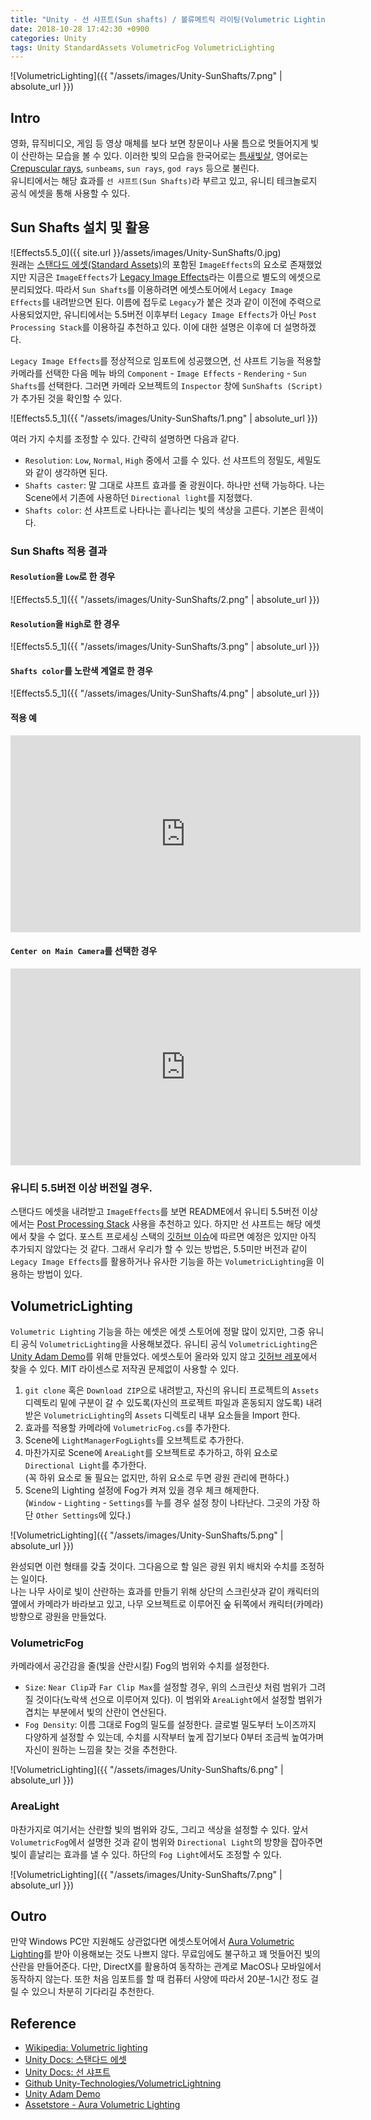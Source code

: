 ```yaml
---
title: "Unity - 선 샤프트(Sun shafts) / 볼류메트릭 라이팅(Volumetric Lighting) 효과 이용하기"
date: 2018-10-28 17:42:30 +0900
categories: Unity
tags: Unity StandardAssets VolumetricFog VolumetricLighting
---
```

![VolumetricLighting]({{ "/assets/images/Unity-SunShafts/7.png" | absolute_url }}) 
## Intro
영화, 뮤직비디오, 게임 등 영상 매체를 보다 보면 창문이나 사물 틈으로 멋들어지게 빛이 산란하는 모습을 볼 수 있다. 이러한 빛의 모습을 한국어로는 [틈새빛살](https://ko.wikipedia.org/wiki/%ED%8B%88%EC%83%88%EB%B9%9B%EC%82%B4), 영어로는 [Crepuscular rays](https://en.wikipedia.org/wiki/Crepuscular_rays), `sunbeams`, `sun rays`, `god rays` 등으로 불린다.  
유니티에서는 해당 효과를 `선 샤프트(Sun Shafts)`라 부르고 있고, 유니티 테크놀로지 공식 에셋을 통해 사용할 수 있다.

## Sun Shafts 설치 및 활용
![Effects5.5_0]({{ site.url }}/assets/images/Unity-SunShafts/0.jpg)  
원래는 [스탠다드 에셋(Standard Assets)](https://assetstore.unity.com/packages/essentials/asset-packs/standard-assets-32351)의 포함된 `ImageEffects`의 요소로 존재했었지만 지금은 `ImageEffects`가 [Legacy Image Effects](https://assetstore.unity.com/packages/essentials/legacy-image-effects-83913)라는 이름으로 별도의 에셋으로 분리되었다. 따라서 `Sun Shafts`를 이용하려면 에셋스토어에서 `Legacy Image Effects`를 내려받으면 된다. 이름에 접두로 `Legacy`가 붙은 것과 같이 이전에 주력으로 사용되었지만, 유니티에서는 5.5버전 이후부터 `Legacy Image Effects`가 아닌 `Post Processing Stack`를 이용하길 추천하고 있다. 이에 대한 설명은 이후에 더 설명하겠다.

`Legacy Image Effects`를 정상적으로 임포트에 성공했으면, 선 샤프트 기능을 적용할 카메라를 선택한 다음 메뉴 바의 `Component` - `Image Effects` - `Rendering` - `Sun Shafts`를 선택한다. 그러면 카메라 오브젝트의 `Inspector` 창에 `SunShafts (Script)`가 추가된 것을 확인할 수 있다.

![Effects5.5_1]({{ "/assets/images/Unity-SunShafts/1.png" | absolute_url }})  

여러 가지 수치를 조정할 수 있다. 간략히 설명하면 다음과 같다.
- `Resolution`: `Low`, `Normal`, `High` 중에서 고를 수 있다. 선 샤프트의 정밀도, 세밀도와 같이 생각하면 된다.
- `Shafts caster`: 말 그대로 샤프트 효과를 줄 광원이다. 하나만 선택 가능하다. 나는 Scene에서 기존에 사용하던 `Directional light`를 지정했다.
- `Shafts color`: 선 샤프트로 나타나는 흩나리는 빛의 색상을 고른다. 기본은 흰색이다.

### Sun Shafts 적용 결과

#### `Resolution`을 `Low`로 한 경우
![Effects5.5_1]({{ "/assets/images/Unity-SunShafts/2.png" | absolute_url }}) 

#### `Resolution`을 `High`로 한 경우
![Effects5.5_1]({{ "/assets/images/Unity-SunShafts/3.png" | absolute_url }}) 

#### `Shafts color`를 노란색 계열로 한 경우
![Effects5.5_1]({{ "/assets/images/Unity-SunShafts/4.png" | absolute_url }}) 

#### 적용 예
<iframe width="560" height="315" src="https://www.youtube.com/embed/WNO95izzJKw" frameborder="0" allow="autoplay; encrypted-media" allowfullscreen></iframe>

#### `Center on Main Camera`를 선택한 경우
<iframe width="560" height="315" src="https://www.youtube.com/embed/YehU4AQ-VCM" frameborder="0" allow="autoplay; encrypted-media" allowfullscreen></iframe>

### 유니티 5.5버전 이상 버전일 경우.
스탠다드 에셋을 내려받고 `ImageEffects`를 보면 README에서 유니티 5.5버전 이상에서는 [Post Processing Stack](https://assetstore.unity.com/packages/essentials/post-processing-stack-83912) 사용을 추천하고 있다. 하지만 선 샤프트는 해당 에셋에서 찾을 수 없다. 포스트 프로세싱 스택의 [깃허브 이슈](https://github.com/Unity-Technologies/PostProcessing/issues/129#issuecomment-292214260)에 따르면 예정은 있지만 아직 추가되지 않았다는 것 같다. 그래서 우리가 할 수 있는 방법은, 5.5미만 버전과 같이 `Legacy Image Effects`를 활용하거나 유사한 기능을 하는 `VolumetricLighting`을 이용하는 방법이 있다.


## VolumetricLighting
`Volumetric Lighting` 기능을 하는 에셋은 에셋 스토어에 정말 많이 있지만, 그중 유니티 공식 `VolumetricLighting`을 사용해보겠다. 유니티 공식 `VolumetricLighting`은 [Unity Adam Demo](https://unity3d.com/pages/adam)를 위해 만들었다. 에셋스토어 올라와 있지 않고 [깃허브 레포](https://github.com/Unity-Technologies/VolumetricLighting)에서 찾을 수 있다. MIT 라이센스로 저작권 문제없이 사용할 수 있다.

1. `git clone` 혹은 `Download ZIP`으로 내려받고, 자신의 유니티 프로젝트의 `Assets` 디렉토리 밑에 구분이 갈 수 있도록(자신의 프로젝트 파일과 혼동되지 않도록) 내려받은 `VolumetricLighting`의 `Assets` 디렉토리 내부 요소들을 Import 한다.
2. 효과를 적용할 카메라에 `VolumetricFog.cs`를 추가한다.
3. Scene에 `LightManagerFogLights`를 오브젝트로 추가한다.
4. 마찬가지로 Scene에 `AreaLight`를 오브젝트로 추가하고, 하위 요소로 `Directional Light`를 추가한다.  
    (꼭 하위 요소로 둘 필요는 없지만, 하위 요소로 두면 광원 관리에 편하다.)
5. Scene의 Lighting 설정에 Fog가 켜져 있을 경우 체크 해제한다.  
    (`Window` - `Lighting` - `Settings`를 누를 경우 설정 창이 나타난다. 그곳의 가장 하단 `Other Settings`에 있다.)

![VolumetricLighting]({{ "/assets/images/Unity-SunShafts/5.png" | absolute_url }}) 

완성되면 이런 형태를 갖출 것이다. 그다음으로 할 일은 광원 위치 배치와 수치를 조정하는 일이다.  
나는 나무 사이로 빛이 산란하는 효과를 만들기 위해 상단의 스크린샷과 같이 캐릭터의 옆에서 카메라가 바라보고 있고, 나무 오브젝트로 이루어진 숲 뒤쪽에서 캐릭터(카메라) 방향으로 광원을 만들었다.

### VolumetricFog
카메라에서 공간감을 줄(빛을 산란시킬) Fog의 범위와 수치를 설정한다.
- `Size`: `Near Clip`과 `Far Clip Max`를 설정할 경우, 위의 스크린샷 처럼 범위가 그려질 것이다(노락색 선으로 이루어져 있다). 이 범위와 `AreaLight`에서 설정할 범위가 겹치는 부분에서 빛의 산란이 연산된다.
- `Fog Density`: 이름 그대로 Fog의 밀도를 설정한다. 글로벌 밀도부터 노이즈까지 다양하게 설정할 수 있는데, 수치를 시작부터 높게 잡기보다 0부터 조금씩 높여가며 자신이 원하는 느낌을 찾는 것을 추천한다.

![VolumetricLighting]({{ "/assets/images/Unity-SunShafts/6.png" | absolute_url }}) 
### AreaLight
마찬가지로 여기서는 산란할 빛의 범위와 강도, 그리고 색상을 설정할 수 있다. 앞서 `VolumetricFog`에서 설명한 것과 같이 범위와 `Directional Light`의 방향을 잡아주면 빛이 흩날리는 효과를 낼 수 있다. 하단의 `Fog Light`에서도 조정할 수 있다.

![VolumetricLighting]({{ "/assets/images/Unity-SunShafts/7.png" | absolute_url }}) 

## Outro
만약 Windows PC만 지원해도 상관없다면 에셋스토어에서 [Aura Volumetric Lighting](https://assetstore.unity.com/packages/vfx/shaders/aura-volumetric-lighting-111664)를 받아 이용해보는 것도 나쁘지 않다. 무료임에도 불구하고 꽤 멋들어진 빛의 산란을 만들어준다. 다만, DirectX를 활용하여 동작하는 관계로 MacOS나 모바일에서 동작하지 않는다. 또한 처음 임포트를 할 때 컴퓨터 사양에 따라서 20분-1시간 정도 걸릴 수 있으니 차분히 기다리길 추천한다.


## Reference
- [Wikipedia: Volumetric lighting](https://en.wikipedia.org/wiki/Volumetric_lighting)
- [Unity Docs: 스탠다드 에셋](https://docs.unity3d.com/kr/2017.4/Manual/HOWTO-InstallStandardAssets.html)
- [Unity Docs: 선 샤프트](https://docs.unity3d.com/kr/530/Manual/script-SunShafts.html)
- [Github Unity-Technologies/VolumetricLightning](https://github.com/Unity-Technologies/VolumetricLighting)
- [Unity Adam Demo](https://unity3d.com/pages/adam)
- [Assetstore - Aura Volumetric Lighting](https://assetstore.unity.com/packages/vfx/shaders/aura-volumetric-lighting-111664)